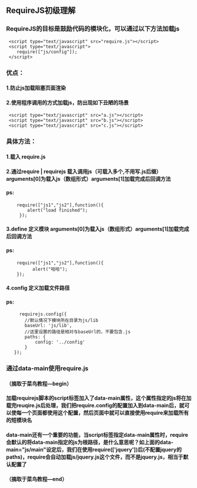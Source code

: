 ## RequireJS初级理解
### RequireJS的目标是鼓励代码的模块化，可以通过以下方法加载js
     <script type="text/javascript" src="require.js"></script>
     <script type="text/javascript">
        require(["js/config"]);
     </script>
### 优点：
#### 1.防止js加载阻塞页面渲染
#### 2.使用程序调用的方式加载js，防出现如下丑陋的场景
     <script type="text/javascript" src="a.js"></script>
     <script type="text/javascript" src="b.js"></script>
     <script type="text/javascript" src="c.js"></script>
### 具体方法：
#### 1.载入 require.js
#### 2.通过require | requirejs 载入调用js（可载入多个,不用写.js后缀）arguments[0]为载入js（数组形式）arguments[1]加载完成后回调方法
####   ps:
        require(["js1","js2"],function(){
            alert("load finished");
         });
#### 3.define 定义模块 arguments[0]为载入js（数组形式）arguments[1]加载完成后回调方法
####    ps:
        require(["js1","js2"],function(){
              alert("哈哈");
        });
#### 4.config 定义加载文件路径
####    ps:
         requirejs.config({
           //默认情况下模块所在目录为js/lib
           baseUrl: 'js/lib',
           //这里设置的路径是相对与baseUrl的，不要包含.js
           paths: {
               config: '../config'
           }
       });
### 通过data-main使用require.js
 <script data-main="js/config" src="js/require.js"></script>
#### （摘取于菜鸟教程—begin）
#### 加载requirejs脚本的script标签加入了data-main属性，这个属性指定的js将在加载完reuqire.js后处理，我们把require.config的配置加入到data-main后，就可以使每一个页面都使用这个配置，然后页面中就可以直接使用require来加载所有的短模块名
#### data-main还有一个重要的功能，当script标签指定data-main属性时，require会默认的将data-main指定的js为根路径，是什么意思呢？如上面的data-main="js/main"设定后，我们在使用require(['jquery'])后(不配置jquery的paths)，require会自动加载js/jquery.js这个文件，而不是jquery.js，相当于默认配置了
#### （摘取于菜鸟教程—end）